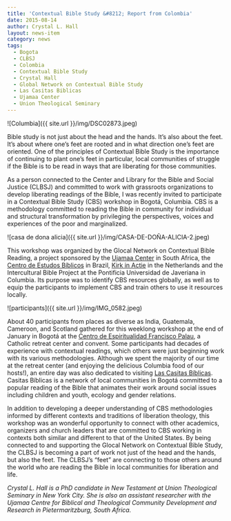```yaml
---
title: 'Contextual Bible Study &#8212; Report from Colombia'
date: 2015-08-14
author: Crystal L. Hall
layout: news-item
category: news
tags:
  - Bogota
  - CLBSJ
  - Colombia
  - Contextual Bible Study
  - Crystal Hall
  - Global Network on Contextual Bible Study
  - Las Casitas Biblicas
  - Ujamaa Center
  - Union Theological Seminary
---
```

![Columbia]({{ site.url }}/img/DSC02873.jpeg)

Bible study is not just about the head and the hands. It’s also about the feet. It’s about where one’s feet are rooted and in what direction one’s feet are oriented. One of the principles of Contextual Bible Study is the importance of continuing to plant one’s feet in particular, local communities of struggle if the Bible is to be read in ways that are liberating for those communities.

As a person connected to the Center and Library for the Bible and Social Justice (CLBSJ) and committed to work with grassroots organizations to develop liberating readings of the Bible, I was recently invited to participate in a Contextual Bible Study (CBS) workshop in Bogotá, Columbia. CBS is a methodology committed to reading the Bible in community for individual and structural transformation by privileging the perspectives, voices and experiences of the poor and marginalized.

![casa de dona alicia]({{ site.url }}/img/CASA-DE-DOÑA-ALICIA-2.jpeg)

This workshop was organized by the Glocal Network on Contextual Bible Reading, a project sponsored by the [Ujamaa Center](http://ujamaa.ukzn.ac.za/) in South Africa, the [Centro de Estudos Bíblicos](http://www.cebi.org.br/) in Brazil, [Kirk in Actie](http://www.kerkinactie.nl/) in the Netherlands and the Intercultural Bible Project at the Pontificia Universidad de Javeriana in Columbia. Its purpose was to identify CBS resources globally, as well as to equip the participants to implement CBS and train others to use it resources locally.

![participants]({{ site.url }}/img/IMG_0582.jpeg)

About 40 participants from places as diverse as India, Guatemala, Cameroon, and Scotland gathered for this weeklong workshop at the end of January in Bogotá at the [Centro de Espiritualidad Francisco Palau](http://centrofranciscopalau.co/), a Catholic retreat center and convent. Some participants had decades of experience with contextual readings, which others were just beginning work with its various methodologies. Although we spent the majority of our time at the retreat center (and enjoying the delicious Columbia food of our hosts!), an entire day was also dedicated to visiting [Las Casitas Bíblicas](https://www.facebook.com/ccasitas.biblicas). Casitas Bíblicas is a network of local communities in Bogotá committed to a popular reading of the Bible that animates their work around social issues including children and youth, ecology and gender relations.

In addition to developing a deeper understanding of CBS methodologies informed by different contexts and traditions of liberation theology, this workshop was an wonderful opportunity to connect with other academics, organizers and church leaders that are committed to CBS working in contexts both similar and different to that of the United States. By being connected to and supporting the Glocal Network on Contextual Bible Study, the CLBSJ is becoming a part of work not just of the head and the hands, but also the feet. The CLBSJ’s “feet” are connecting to those others around the world who are reading the Bible in local communities for liberation and life.

_Crystal L. Hall is a PhD candidate in New Testament at Union Theological Seminary in New York City. She is also an assistant researcher with the Ujamaa Centre for Biblical and Theological Community Development and Research in Pietermaritzburg, South Africa._
